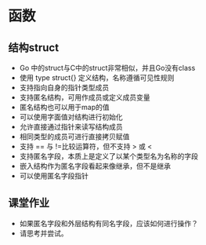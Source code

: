 # 函数

## 结构struct

- Go 中的struct与C中的struct非常相似，并且Go没有class
- 使用 type <Name> struct{} 定义结构，名称遵循可见性规则
- 支持指向自身的指针类型成员
- 支持匿名结构，可用作成员或定义成员变量
- 匿名结构也可以用于map的值
- 可以使用字面值对结构进行初始化
- 允许直接通过指针来读写结构成员
- 相同类型的成员可进行直接拷贝赋值
- 支持 == 与 !=比较运算符，但不支持 > 或 <
- 支持匿名字段，本质上是定义了以某个类型名为名称的字段
- 嵌入结构作为匿名字段看起来像继承，但不是继承
- 可以使用匿名字段指针


## 课堂作业

- 如果匿名字段和外层结构有同名字段，应该如何进行操作？
- 请思考并尝试。
